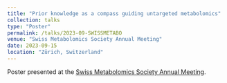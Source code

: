 ```yaml
---
title: "Prior knowledge as a compass guiding untargeted metabolomics"
collection: talks
type: "Poster"
permalink: /talks/2023-09-SWISSMETABO
venue: "Swiss Metabolomics Society Annual Meeting"
date: 2023-09-15
location: "Zürich, Switzerland"
---
```


Poster presented at the [Swiss Metabolomics Society Annual Meeting](https://swiss-metabolomics.ch/annual-meeting).
